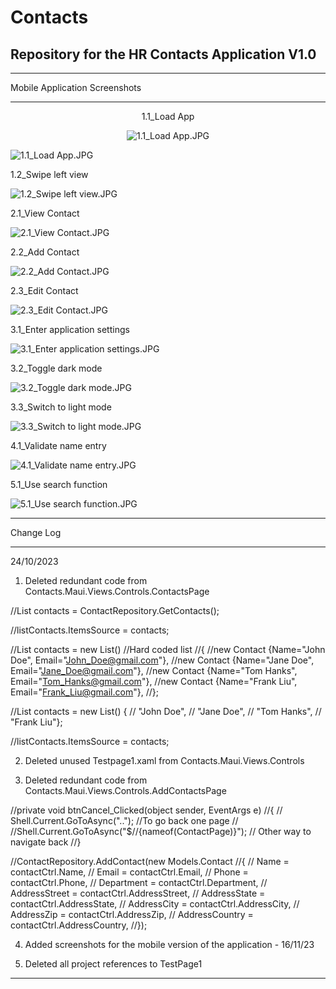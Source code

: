 # Contacts
Repository for the HR Contacts Application V1.0
----------------------------------------------------------------------------------------------------------------------------------------
___________
Mobile Application Screenshots
___________
<p align="center">1.1_Load App</p>

<p align="center">
  <img src="https://github.com/Phoshizzle23/Contacts/blob/master/Screenshots/1.1_Load%20App.JPG?raw=true" alt="1.1_Load App.JPG">
</p>
  
  ![1.1_Load App.JPG](https://github.com/Phoshizzle23/Contacts/blob/master/Screenshots/1.1_Load%20App.JPG?raw=true)</p>

1.2_Swipe left view

![1.2_Swipe left view.JPG](https://github.com/Phoshizzle23/Contacts/blob/master/Screenshots/1.2_Swipe%20left%20view.JPG?raw=true)

2.1_View Contact

![2.1_View Contact.JPG](https://github.com/Phoshizzle23/Contacts/blob/master/Screenshots/2.1_View%20Contact.JPG?raw=true)

2.2_Add Contact

![2.2_Add Contact.JPG](https://github.com/Phoshizzle23/Contacts/blob/master/Screenshots/2.2_Add%20Contact.JPG?raw=true)

2.3_Edit Contact

![2.3_Edit Contact.JPG](https://github.com/Phoshizzle23/Contacts/blob/master/Screenshots/2.3_Edit%20Contact.JPG?raw=true)

3.1_Enter application settings

![3.1_Enter application settings.JPG](https://github.com/Phoshizzle23/Contacts/blob/master/Screenshots/3.1_Enter%20application%20settings.JPG?raw=true)

3.2_Toggle dark mode

![3.2_Toggle dark mode.JPG](https://github.com/Phoshizzle23/Contacts/blob/master/Screenshots/3.2_Toggle%20dark%20mode.JPG?raw=true)

3.3_Switch to light mode

![3.3_Switch to light mode.JPG](https://github.com/Phoshizzle23/Contacts/blob/master/Screenshots/3.3_Switch%20to%20light%20mode.JPG?raw=true)

4.1_Validate name entry

![4.1_Validate name entry.JPG](https://github.com/Phoshizzle23/Contacts/blob/master/Screenshots/4.1_Validate%20name%20entry.JPG?raw=true)

5.1_Use search function

![5.1_Use search function.JPG](https://github.com/Phoshizzle23/Contacts/blob/master/Screenshots/5.1_Use%20search%20function.JPG?raw=true)
___________
Change Log
___________

24/10/2023

1. Deleted redundant code from Contacts.Maui.Views.Controls.ContactsPage 

//List<Contact> contacts = ContactRepository.GetContacts();

//listContacts.ItemsSource = contacts;

//List<Contact> contacts = new List<Contact>() //Hard coded list
//{ 
//new Contact {Name="John Doe", Email="John_Doe@gmail.com"},
//new Contact {Name="Jane Doe", Email="Jane_Doe@gmail.com"},
//new Contact {Name="Tom Hanks", Email="Tom_Hanks@gmail.com"},
//new Contact {Name="Frank Liu", Email="Frank_Liu@gmail.com"},
//};

//List<string> contacts = new List<string>() { 
//    "John Doe",
//    "Jane Doe",
//    "Tom Hanks",
//    "Frank Liu"};

//listContacts.ItemsSource = contacts;

2. Deleted unused Testpage1.xaml from Contacts.Maui.Views.Controls

3. Deleted redundant code from Contacts.Maui.Views.Controls.AddContactsPage 

//private void btnCancel_Clicked(object sender, EventArgs e)
//{
//    Shell.Current.GoToAsync(".."); //To go back one page
//    //Shell.Current.GoToAsync("$//{nameof(ContactPage)}"); // Other way to navigate back
//}

//ContactRepository.AddContact(new Models.Contact
//{
//    Name = contactCtrl.Name,
//    Email = contactCtrl.Email,
//    Phone = contactCtrl.Phone,
//    Department = contactCtrl.Department,
//    AddressStreet = contactCtrl.AddressStreet,
//    AddressState = contactCtrl.AddressState,
//    AddressCity = contactCtrl.AddressCity,
//    AddressZip = contactCtrl.AddressZip,
//    AddressCountry = contactCtrl.AddressCountry,
//});

4. Added screenshots for the mobile version of the application - 16/11/23

4. Deleted all project references to TestPage1

----------------------------------------------------------------------------------------------------------------------------------------
